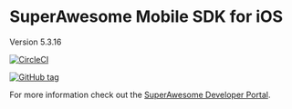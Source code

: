SuperAwesome Mobile SDK for iOS
===============================

Version 5.3.16

[![CircleCI](https://img.shields.io/circleci/project/github/RedSparr0w/node-csgo-parser.svg)](https://circleci.com/gh/SuperAwesomeLTD/sa-mobile-sdk-ios)

[![GitHub tag](https://img.shields.io/github/tag/strongloop/express.svg)]()

For more information check out the [SuperAwesome Developer Portal](http://doc.superawesome.tv/sa-mobile-sdk-ios/latest/).
